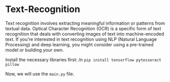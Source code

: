 # Text-Recognition

Text recognition involves extracting meaningful information or patterns from textual data. Optical Character Recognition (OCR) is a specific form of text recognition that deals with converting images of text into machine-encoded text. If you're interested in text recognition using NLP (Natural Language Processing) and deep learning, you might consider using a pre-trained model or building your own. 

Install the necessary libraries first: /n
` pip install tensorflow pytesseract pillow `

Now, we will use the `main.py` file.
